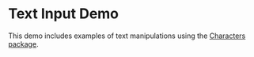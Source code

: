 # Text Input Demo
This demo includes examples of text manipulations using
 the [Characters package](https://pub.dev/packages/characters).

 
